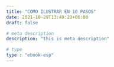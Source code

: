 ```yaml
---
title: "COMO ILUSTRAR EN 10 PASOS"
date: 2021-10-29T13:49:23+06:00
draft: false

# meta description
description: "this is meta description"

# type
type : "ebook-esp"
---
```


